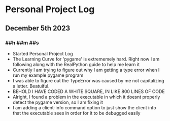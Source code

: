 # Personal Project Log

## December 5th 2023
### ##h ##m ##s
* Started Personal Project Log
* The Learning Curve for 'pygame' is extrememely hard. Right now I am following along with the RealPython guide to help me learn it
* Currently I am trying to figure out why I am getting a type error when I run my example pygame program
* I was able to figure out the TypeError was caused by me not capitalizing a letter. Beatuiful.
* BEHOLD I HAVE CODED A WHITE SQUARE, IN LIKE 800 LINES OF CODE
* Alright, I found a problem in the executable in which it doesnt properly detect the pygame version, so I am fixing it
* I am adding a client-info command option to just show the client info that the executable sees in order for it to be debugged easily